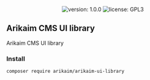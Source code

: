 <p align="center">
    <img src="https://img.shields.io/github/release/arikaim/arikaim-ui-library.svg" alt="version: 1.0.0">
    <img src="https://img.shields.io/badge/License-GPLv3-blue.svg" alt="license: GPL3">
</p>

## Arikaim CMS UI library
Arikaim CMS UI library

### Install
```
composer require arikaim/arikaim-ui-library
```
